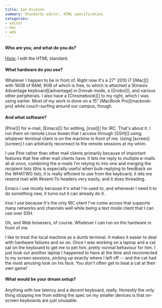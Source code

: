 ```yaml
---
title: Ian Hickson
summary: Standards editor, HTML specification
categories:
- editor
- mac
- web
---
```


#### Who are you, and what do you do?

[Hixie](http://hixie.ch/ "Ian's website."); I edit the HTML standard.

#### What hardware do you use?

Whatever I happen to be in front of. Right now it's a 27" 2010 i7 [iMac][] with 16GB of RAM, 9GB of which is free, to which is attached a [Kinesis Advantage keyboard][advantage] in Dvorak mode, a [Drobo][], and various other peripherals. I also have a [Chromebook][] to my right, which I was using earlier. Most of my work is done on a 15" [MacBook Pro][macbook-pro] while couch-surfing around our campus, though.

#### And what software?

[Pine][] for e-mail, [Emacs][] for editing, [irssi][] for IRC. That's about it. I run them on remote Linux boxen that I access through [SSH][] using whatever terminal client is on the machine in front of me. Using [screen][screen] I can arbitrarily reconnect to the remote sessions at my whim.

I use Pine rather than other mail clients primarily because of important features that few other mail clients have: it lets me reply to multiple e-mails all at once, combining the e-mails I'm relying to into one and merging the recipient lists (this is especially useful when bulk-replying to feedback on the WHATWG list); it is really efficient to use from the keyboard, it lets me resend mail with Resent-To headers very easily, and it does threading.

Emacs I use mostly because it's what I'm used to, and whenever I need it to do something new, it turns out it can already do it.

Irssi I use because it's the only IRC client I've come across that supports many networks and channels well while being a text mode client that I can use over SSH.

Oh, and Web browsers, of course. Whatever I can run on the hardware in front of me.

I like to treat the local machine as a dumb terminal. It makes it easier to deal with hardware failures and so on. Once I was working on a laptop and a cat sat on the keyboard to get me to pet him, pretty normal behaviour for him. I just took out another laptop I happened to have at the time and reconnected to my screen sessions, picking up exactly where I left off -- and the cat had the most amusing look on his face. You don't often get to beat a cat at their own game!

#### What would be your dream setup?

Anything with low latency and a decent keyboard, really. Honestly the only thing stopping me from editing the spec on my smaller devices is that on-screen keyboards are just unusable.